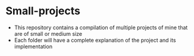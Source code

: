 # Small-projects
+ This repository contains a compilation of multiple projects of mine that are of small or medium size
+ Each folder will have a complete explanation of the project and its implementation
